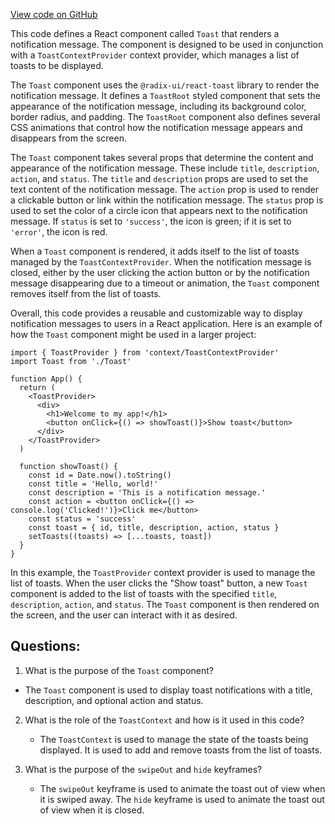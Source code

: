 [View code on GitHub](zoo-labs/zoo/blob/master/app/components/primitives/Toast.tsx)

This code defines a React component called `Toast` that renders a notification message. The component is designed to be used in conjunction with a `ToastContextProvider` context provider, which manages a list of toasts to be displayed. 

The `Toast` component uses the `@radix-ui/react-toast` library to render the notification message. It defines a `ToastRoot` styled component that sets the appearance of the notification message, including its background color, border radius, and padding. The `ToastRoot` component also defines several CSS animations that control how the notification message appears and disappears from the screen. 

The `Toast` component takes several props that determine the content and appearance of the notification message. These include `title`, `description`, `action`, and `status`. The `title` and `description` props are used to set the text content of the notification message. The `action` prop is used to render a clickable button or link within the notification message. The `status` prop is used to set the color of a circle icon that appears next to the notification message. If `status` is set to `'success'`, the icon is green; if it is set to `'error'`, the icon is red. 

When a `Toast` component is rendered, it adds itself to the list of toasts managed by the `ToastContextProvider`. When the notification message is closed, either by the user clicking the action button or by the notification message disappearing due to a timeout or animation, the `Toast` component removes itself from the list of toasts. 

Overall, this code provides a reusable and customizable way to display notification messages to users in a React application. Here is an example of how the `Toast` component might be used in a larger project:

```
import { ToastProvider } from 'context/ToastContextProvider'
import Toast from './Toast'

function App() {
  return (
    <ToastProvider>
      <div>
        <h1>Welcome to my app!</h1>
        <button onClick={() => showToast()}>Show toast</button>
      </div>
    </ToastProvider>
  )

  function showToast() {
    const id = Date.now().toString()
    const title = 'Hello, world!'
    const description = 'This is a notification message.'
    const action = <button onClick={() => console.log('Clicked!')}>Click me</button>
    const status = 'success'
    const toast = { id, title, description, action, status }
    setToasts((toasts) => [...toasts, toast])
  }
}
```

In this example, the `ToastProvider` context provider is used to manage the list of toasts. When the user clicks the "Show toast" button, a new `Toast` component is added to the list of toasts with the specified `title`, `description`, `action`, and `status`. The `Toast` component is then rendered on the screen, and the user can interact with it as desired.
## Questions: 
 1. What is the purpose of the `Toast` component?
   - The `Toast` component is used to display toast notifications with a title, description, and optional action and status.

2. What is the role of the `ToastContext` and how is it used in this code?
   - The `ToastContext` is used to manage the state of the toasts being displayed. It is used to add and remove toasts from the list of toasts.

3. What is the purpose of the `swipeOut` and `hide` keyframes?
   - The `swipeOut` keyframe is used to animate the toast out of view when it is swiped away. The `hide` keyframe is used to animate the toast out of view when it is closed.